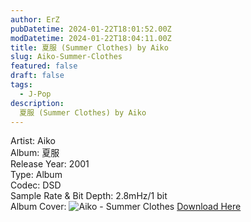 ```yaml
---
author: ErZ
pubDatetime: 2024-01-22T18:01:52.00Z
modDatetime: 2024-01-22T18:04:11.00Z
title: 夏服 (Summer Clothes) by Aiko
slug: Aiko-Summer-Clothes
featured: false
draft: false
tags:
  - J-Pop
description:
  夏服 (Summer Clothes) by Aiko
---
```

Artist: Aiko<br>
Album: 夏服<br>
Release Year: 2001<br>
Type: Album<br>
Codec: DSD<br>
Sample Rate & Bit Depth: 2.8mHz/1 bit<br>
Album Cover: ![Aiko - Summer Clothes](https://ucarecdn.com/4fdcbfae-cb47-43b0-b3ea-4d187fbb3a30/-/scale_crop/300x300/-/format/auto/-/quality/smart_retina/)
[Download Here](https://cuty.io/4yQP0nmIC3U)
